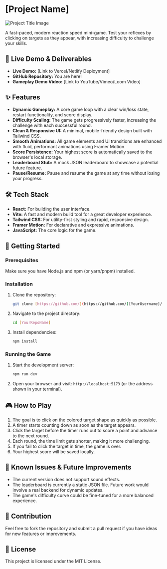 # [Project Name]

![Project Title Image](link-to-a-clean-banner-or-screenshot)

A fast-paced, modern reaction speed mini-game. Test your reflexes by clicking on targets as they appear, with increasing difficulty to challenge your skills.

## 🔗 Live Demo & Deliverables

- **Live Demo:** [Link to Vercel/Netlify Deployment]
- **GitHub Repository:** You are here!
- **Gameplay Demo Video:** [Link to YouTube/Vimeo/Loom Video]

## ✨ Features

- **Dynamic Gameplay:** A core game loop with a clear win/loss state, restart functionality, and score display.
- **Difficulty Scaling:** The game gets progressively faster, increasing the challenge with each successful round.
- **Clean & Responsive UI:** A minimal, mobile-friendly design built with Tailwind CSS.
- **Smooth Animations:** All game elements and UI transitions are enhanced with fluid, performant animations using Framer Motion.
- **Score Persistence:** Your highest score is automatically saved to the browser's local storage.
- **Leaderboard Stub:** A mock JSON leaderboard to showcase a potential future feature.
- **Pause/Resume:** Pause and resume the game at any time without losing your progress.

## 🛠️ Tech Stack

- **React:** For building the user interface.
- **Vite:** A fast and modern build tool for a great developer experience.
- **Tailwind CSS:** For utility-first styling and rapid, responsive design.
- **Framer Motion:** For declarative and expressive animations.
- **JavaScript:** The core logic for the game.

## 🚀 Getting Started

### Prerequisites

Make sure you have Node.js and npm (or yarn/pnpm) installed.

### Installation

1.  Clone the repository:
    ```bash
    git clone [https://github.com/](https://github.com/)[YourUsername]/[YourRepoName].git
    ```
2.  Navigate to the project directory:
    ```bash
    cd [YourRepoName]
    ```
3.  Install dependencies:
    ```bash
    npm install
    ```
### Running the Game

1.  Start the development server:
    ```bash
    npm run dev
    ```
2.  Open your browser and visit: `http://localhost:5173` (or the address shown in your terminal).

## 🎮 How to Play

1.  The goal is to click on the colored target shape as quickly as possible.
2.  A timer starts counting down as soon as the target appears.
3.  Click the target before the timer runs out to score a point and advance to the next round.
4.  Each round, the time limit gets shorter, making it more challenging.
5.  If you fail to click the target in time, the game is over.
6.  Your highest score will be saved locally.

## 🐛 Known Issues & Future Improvements

- The current version does not support sound effects.
- The leaderboard is currently a static JSON file. Future work would involve a real backend for dynamic updates.
- The game's difficulty curve could be fine-tuned for a more balanced experience.

## 🤝 Contribution

Feel free to fork the repository and submit a pull request if you have ideas for new features or improvements.

## 📜 License

This project is licensed under the MIT License.
